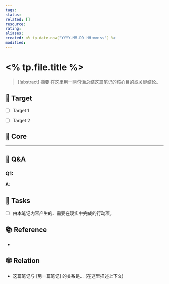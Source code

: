 ```yaml
---
tags:
status:
related: []
resource:
rating:
aliases:
created: <% tp.date.now("YYYY-MM-DD HH:mm:ss") %>
modified:
---
```

# <% tp.file.title %>

> [!abstract] 摘要 
> 在这里用一两句话总结这篇笔记的核心目的或关键结论。

## 🎯 Target
- [ ] Target 1
- [ ] Target 2



## 📝 Core



---
## 🤔 Q&A

### Q1: 
**A**:


## 🚀 Tasks
- [ ] 由本笔记内容产生的、需要在现实中完成的行动项。

## 📚 Reference
* 

## 🕸️ Relation
* 这篇笔记与 [另一篇笔记] 的关系是... (在这里描述上下文)